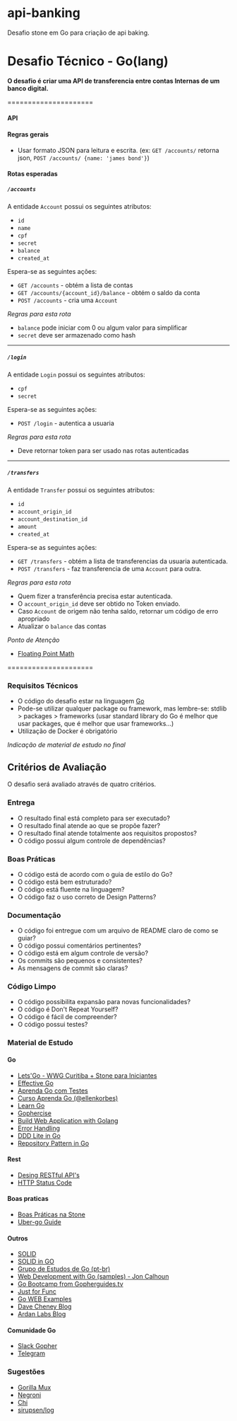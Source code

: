 # api-banking
Desafio stone em Go para criação de api baking.

# Desafio Técnico - Go(lang)

**O desafio é criar uma API de transferencia entre contas Internas de um banco digital.**

=====================
#### API

#### Regras gerais

* Usar formato JSON para leitura e escrita. (ex: `GET /accounts/` retorna json, `POST /accounts/ {name: 'james bond'}`)

#### Rotas esperadas

##### `/accounts`

A entidade `Account` possui os seguintes atributos:

* `id`
* `name` 
* `cpf`
* `secret`
* `balance` 
* `created_at` 

Espera-se as seguintes ações:

- `GET /accounts` - obtém a lista de contas
- `GET /accounts/{account_id}/balance` - obtém o saldo da conta
- `POST /accounts` - cria uma `Account`

*Regras para esta rota*

- `balance` pode iniciar com 0 ou algum valor para simplificar
- `secret` deve ser armazenado como hash

* * *
##### `/login`

A entidade `Login` possui os seguintes atributos:

* `cpf`
* `secret`

Espera-se as seguintes ações:

- `POST /login` - autentica a usuaria

*Regras para esta rota*

- Deve retornar token para ser usado nas rotas autenticadas

* * * 

##### `/transfers`

A entidade `Transfer` possui os seguintes atributos:

* `id`
* `account_origin_id`
* `account_destination_id`
* `amount`
* `created_at`

Espera-se as seguintes ações:

- `GET /transfers` - obtém a lista de transferencias da usuaria autenticada.
- `POST /transfers` - faz transferencia de uma `Account` para outra.

*Regras para esta rota*

- Quem fizer a transferência precisa estar autenticada.
- O `account_origin_id` deve ser obtido no Token enviado.
- Caso `Account` de origem não tenha saldo, retornar um código de erro apropriado
- Atualizar o `balance` das contas

*Ponto de Atenção*

- [Floating Point Math](https://0.30000000000000004.com/)

=====================

### Requisitos Técnicos

- O código do desafio estar na linguagem [Go](https://golang.org/)
- Pode-se utilizar qualquer package ou framework, mas lembre-se: stdlib > packages > frameworks (usar standard library do Go é melhor que usar packages, que é melhor que usar frameworks...)
- Utilização de Docker é obrigatório

_Indicação de material de estudo no final_

## Critérios de Avaliação
O desafio será avaliado através de quatro critérios.

### Entrega
- O resultado final está completo para ser executado?
- O resultado final atende ao que se propõe fazer?
- O resultado final atende totalmente aos requisitos propostos?
- O código possui algum controle de dependências?

### Boas Práticas
- O código está de acordo com o guia de estilo do Go?
- O código está bem estruturado?
- O código está fluente na linguagem?
- O código faz o uso correto de Design Patterns?


### Documentação
- O código foi entregue com um arquivo de README claro de como se guiar?
- O código possui comentários pertinentes?
- O código está em algum controle de versão?
- Os commits são pequenos e consistentes?
- As mensagens de commit são claras?


### Código Limpo
- O código possibilita expansão para novas funcionalidades?
- O código é Don't Repeat Yourself?
- O código é fácil de compreender?
- O código possui testes?


### Material de Estudo

#### Go
- [Lets'Go - WWG Curitiba + Stone para Iniciantes](https://womenwhogocwb.gitbook.io/letsgo/)
- [Effective Go](https://go.dev/doc/effective_go) 
- [Aprenda Go com Testes](https://larien.gitbook.io/aprenda-go-com-testes/)
- [Curso Aprenda Go (@ellenkorbes) ](https://www.youtube.com/channel/UCxD5EE0H7qOhRr0tIVsOZPQ)
- [Learn Go](https://learn.go.dev)
- [Gophercise](https://gophercises.com/)
- [Build Web Application with Golang](https://astaxie.gitbooks.io/build-web-application-with-golang)
- [Error Handling](https://rauljordan.com/2020/07/06/why-go-error-handling-is-awesome.html)
- [DDD Lite in Go](https://threedots.tech/post/ddd-lite-in-go-introduction/)
- [Repository Pattern in Go](https://threedots.tech/post/repository-pattern-in-go/)

#### Rest
- [Desing RESTful API's](https://hackernoon.com/restful-api-design-step-by-step-guide-2f2c9f9fcdbf)
- [HTTP Status Code](https://kinsta.com/pt/blog/lista-codigos-status-http/)

#### Boas praticas
- [Boas Práticas na Stone](https://github.com/stone-payments/stoneco-best-practices/blob/master/README_pt.md)
- [Uber-go Guide](https://github.com/uber-go/guide/blob/master/style.md)

#### Outros
- [SOLID](https://www.youtube.com/watch?v=rtmFCcjEgEw)
- [SOLID in GO](https://www.youtube.com/watch?v=AKdvlr-RzEA)
- [Grupo de Estudos de Go (pt-br)](https://www.youtube.com/channel/UCxRoRvJi7NbC2boKAV70t_g)
- [Web Development with Go (samples) -
Jon Calhoun](https://www.youtube.com/playlist?list=PLVEltXlEeWglOJ42pCxf22YVyxkzan3Xg)
- [Go Bootcamp from Gopherguides.tv](https://www.youtube.com/watch?v=22R1PqXvtws)
- [Just for Func](https://www.youtube.com/playlist?list=PL64wiCrrxh4Jisi7OcCJIUpguV_f5jGnZ)
- [Go WEB Examples](https://gowebexamples.com/)
- [Dave Cheney Blog](https://dave.cheney.net/practical-go)
- [Ardan Labs Blog](https://www.ardanlabs.com/blog)

#### Comunidade Go

- [Slack Gopher](https://invite.slack.golangbridge.org/)
- [Telegram](https://t.me/go_br)

### Sugestões

- [Gorilla Mux](https://github.com/gorilla/mux)
- [Negroni](https://github.com/urfave/negroni)
- [Chi](https://github.com/go-chi/chi)
- [sirupsen/log](https://github.com/sirupsen/logrus)
